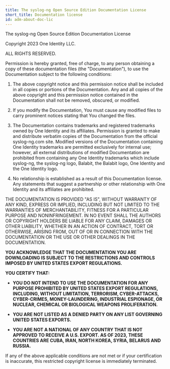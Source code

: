 ```yaml
---
title: The syslog-ng Open Source Edition Documentation License
short_title: Documentation license
id: adm-about-doc-lic
---
```


The syslog-ng Open Source Edition Documentation License

Copyright 2023 One Identity LLC.

ALL RIGHTS RESERVED.

Permission is hereby granted, free of charge, to any person obtaining a
copy of these documentation files (the \"Documentation\"), to use the
Documentation subject to the following conditions:

1. The above copyright notice and this permission notice shall be
    included in all copies or portions of the Documentation. Any and all
    copies of the above copyright and this permission notice contained
    in the Documentation shall not be removed, obscured, or modified.

2. If you modify the Documentation, You must cause any modified files
    to carry prominent notices stating that You changed the files.

3. The Documentation contains trademarks and registered trademarks
    owned by One Identity and its affiliates. Permission is granted to
    make and distribute verbatim copies of the Documentation from the
    official syslog-ng.com site. Modified versions of the Documentation
    containing One Identity trademarks are permitted exclusively for
    internal use; however, all external distributions of modified
    Documentation are prohibited from containing any One Identity
    trademarks which include syslog-ng, the syslog-ng logo, Balabit, the
    Balabit logo, One Identity and the One Identity logo.

4. No relationship is established as a result of this Documentation
    license. Any statements that suggest a partnership or other
    relationship with One Identity and its affiliates are prohibited.

THE DOCUMENTATION IS PROVIDED \"AS IS\", WITHOUT WARRANTY OF ANY KIND,
EXPRESS OR IMPLIED, INCLUDING BUT NOT LIMITED TO THE WARRANTIES OF
MERCHANTABILITY, FITNESS FOR A PARTICULAR PURPOSE AND NONINFRINGEMENT.
IN NO EVENT SHALL THE AUTHORS OR COPYRIGHT HOLDERS BE LIABLE FOR ANY
CLAIM, DAMAGES OR OTHER LIABILITY, WHETHER IN AN ACTION OF CONTRACT,
TORT OR OTHERWISE, ARISING FROM, OUT OF OR IN CONNECTION WITH THE
DOCUMENTATION OR THE USE OR OTHER DEALINGS IN THE DOCUMENTATION.

**YOU ACKNOWLEDGE THAT THE DOCUMENTATION YOU ARE DOWNLOADING IS SUBJECT
TO THE RESTRICTIONS AND CONTROLS IMPOSED BY UNITED STATES EXPORT
REGULATIONS.**

**YOU CERTIFY THAT:**

- **YOU DO NOT INTEND TO USE THE DOCUMENTATION FOR ANY PURPOSE
    PROHIBITED BY UNITED STATES EXPORT REGULATIONS, INCLUDING, WITHOUT
    LIMITATION, TERRORISM, CYBER-ATTACKS, CYBER-CRIMES,
    MONEY-LAUNDERING, INDUSTRIAL ESPIONAGE, OR NUCLEAR, CHEMICAL OR
    BIOLOGICAL WEAPONS PROLIFERATION.**

- **YOU ARE NOT LISTED AS A DENIED PARTY ON ANY LIST GOVERNING UNITED
    STATES EXPORTS.**

- **YOU ARE NOT A NATIONAL OF ANY COUNTRY THAT IS NOT APPROVED TO
    RECEIVE A U.S. EXPORT. AS OF 2023, THESE COUNTRIES ARE CUBA, IRAN,
    NORTH KOREA, SYRIA, BELARUS AND RUSSIA.**

If any of the above applicable conditions are not met or if your
certification is inaccurate, this restricted copyright license is
immediately terminated.
